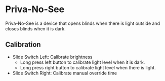 # Priva-No-See

Priva-No-See is a device that opens blinds when there is light outside and closes blinds when it is dark.

## Calibration

* Slide Switch Left: Calibrate brightness
    * Long press left button to calibrate light level when it is dark.
    * Long press right button to calibrate light level when there is light.
* Slide Switch Right: Calibrate manual override time
